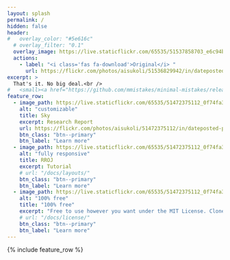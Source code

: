```yaml
---
layout: splash
permalink: /
hidden: false
header:
#   overlay_color: "#5e616c"
  # overlay_filter: "0.1"
  overlay_image: https://live.staticflickr.com/65535/51537858703_e6c94b0bda_b.jpg
  actions:
    - label: "<i class='fas fa-download'>Original</i> "
      url: https://flickr.com/photos/aisukoli/51536829942/in/dateposted-public/
excerpt: >
  That's it. No big deal.<br />
#   <small><a href="https://github.com/mmistakes/minimal-mistakes/releases/tag/4.24.0">Latest release v4.24.0</a></small>
feature_row:
  - image_path: https://live.staticflickr.com/65535/51472375112_0f74fa3aa2_w.jpg
    alt: "customizable"
    title: Sky
    excerpt: Research Report
    url: https://flickr.com/photos/aisukoli/51472375112/in/dateposted-public/
    btn_class: "btn--primary"
    btn_label: "Learn more"
  - image_path: https://live.staticflickr.com/65535/51472375112_0f74fa3aa2_w.jpg
    alt: "fully responsive"
    title: RROJ
    excerpt: Tutorial
    # url: "/docs/layouts/"
    btn_class: "btn--primary"
    btn_label: "Learn more"
  - image_path: https://live.staticflickr.com/65535/51472375112_0f74fa3aa2_w.jpg
    alt: "100% free"
    title: "100% free"
    excerpt: "Free to use however you want under the MIT License. Clone it, fork it, customize it... whatever!"
    # url: "/docs/license/"
    btn_class: "btn--primary"
    btn_label: "Learn more"      
---
```


{% include feature_row %}